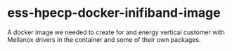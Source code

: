 # ess-hpecp-docker-inifiband-image
A docker image we needed to create for and energy vertical customer with Mellanox drivers in the container and some of their own packages.
